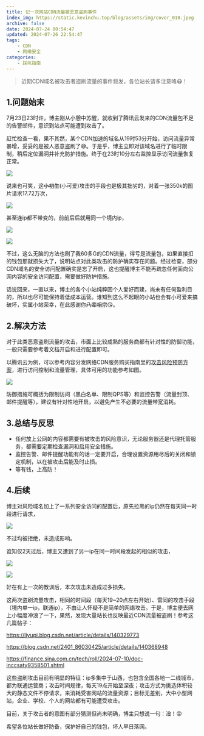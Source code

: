 ```yaml
---
title: 记一次网站CDN流量被恶意盗刷事件
index_img: https://static.kevinchu.top/blog/assets/img/cover_010.jpeg
archive: false
date: 2024-07-24 00:54:47
updated: 2024-07-26 22:54:47
tags:
    - CDN
    - 网络安全
categories:
    - 踩坑指南
---
```


>近期CDN域名被攻击者盗刷流量的事件频发，各位站长请多注意咯😷！


## 1.问题始末

7月23日23时许，博主刚从小憩中苏醒，就收到了腾讯云发来的CDN流量包不足的告警邮件，意识到站点可能遭到攻击了。

赶忙检查一看，果不其然，某个CDN加速的域名从19时53分开始，访问流量异常暴增，妥妥的是被人恶意盗刷了😅。于是乎，博主立即对该域名进行了临时限制，稍后定位漏洞并补充防护措施。终于在23时10分左右监控显示访问流量恢复正常。

![](https://static.kevinchu.top/blog/public/20240724005450.png)


说来也可笑，这~~小初生~~(小可爱)攻击的手段也是极其拙劣的，对着一张350k的图片请求17.72万次，

![](https://static.kevinchu.top/blog/public/20240724014208.png)


甚至连ip都不带变的，前前后后就用同一个境内ip，


![](https://static.kevinchu.top/blog/public/20240724015218.png)


![](https://static.kevinchu.top/blog/public/20240724020029.png)



不过，这么无脑的方法也刷了我60多G的CDN流量，得亏是流量包，如果直接扣的钱包那就损失大了，说明站点对此类攻击的防护确实存在问题。经过检查，部分CDN域名的安全访问配置确实是忘了开启，这也提醒博主不能再疏忽任何面向公网内容的安全访问配置，需要做好防护措施。



话说回来，一直以来，博主的各个小站纯粹因个人爱好而建，尚未有任何盈利目的，所以也尽可能保持着低成本运营。谁知到这么不起眼的小站也会有小可爱来搞破坏，实属小站荣幸，在此感谢你~~八辈祖宗~~😘。




## 2.解决方法

对于此类恶意盗刷流量的攻击，市面上比较成熟的服务商都有针对性的防御功能，一般只需要参考着文档开启和进行配置即可。

以腾讯云为例，可以参考内容分发网络CDN服务购买指南里的[攻击风险预防方案](https://cloud.tencent.com/document/product/228/51813)，进行访问控制和流量管理，具体可用的功能参考如图。

![](https://static.kevinchu.top/blog/public/20240724033336.png)

防御措施可概括为限制访问（黑白名单、限制QPS等）和监控告警（流量封顶、邮件提醒等），建议有针对性地开启，以避免产生不必要的流量带宽消耗。



## 3.总结与反思

- 任何放上公网的内容都需要有被攻击的风险意识，无论服务器还是代理托管服务，都需要定期检查漏洞和启用安全措施。
- 监控告警、邮件提醒功能有的话一定要开启，合理设置资源用尽后的关闭和锁定机制，以在被攻击后能及时止损。
- 等有钱，上高防！


## 4.后续

博主对风险域名加上了一系列安全访问的配置后，原先拉黑的ip仍然在每天同一时段进行请求，

![](https://static.kevinchu.top/blog/public/20240726232158.png)

不过均被拒绝，未造成影响。

谁知仅2天过后，博主又遭到了另一ip在同一时间段发起的相似的攻击，

![](https://static.kevinchu.top/blog/public/20240726232540.png)


![](https://static.kevinchu.top/blog/public/20240726232612.png)


好在有上一次的教训后，本次攻击未造成过多损失。


这两次盗刷流量攻击，相同的时间段（每天19~20点左右开始）、雷同的攻击手段（境内单一ip，联通ip），不由让人怀疑不是简单的网络攻击。于是，博主便去网上小幅度冲浪了一下，果然，发现大量站长也反映最近CDN流量被盗刷！参考这几篇帖子：

https://liyupi.blog.csdn.net/article/details/140329773

https://blog.csdn.net/2401_86030425/article/details/140368948

https://finance.sina.com.cn/tech/roll/2024-07-10/doc-inccsaty9358501.shtml


这些盗刷攻击目前有明显的特征：ip多集中于山西，也包含全国各地一二线城市，都为联通运营商；攻击时间规律，每天19点开始至深夜；攻击方式为挑选体积较大的静态文件不停请求，来消耗受害网站的流量资源；目标无差别，大中小型网站，企业、学校、个人的网站都有可能遭受攻击。

目前，关于攻击者的意图有部分猜测但尚未明确，博主只想说一句：淦！😡

希望各位站长做好防备，保护好自己的钱包，坏人早日落网。









